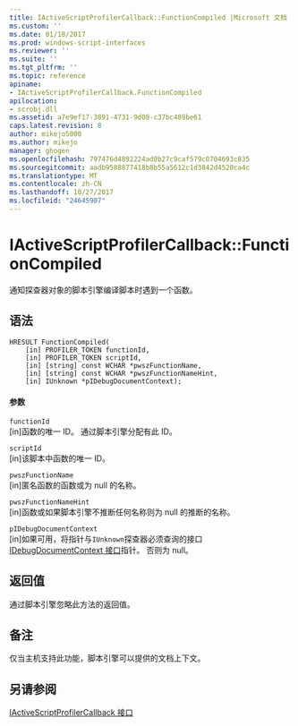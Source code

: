 ```yaml
---
title: IActiveScriptProfilerCallback::FunctionCompiled |Microsoft 文档
ms.custom: ''
ms.date: 01/18/2017
ms.prod: windows-script-interfaces
ms.reviewer: ''
ms.suite: ''
ms.tgt_pltfrm: ''
ms.topic: reference
apiname:
- IActiveScriptProfilerCallback.FunctionCompiled
apilocation:
- scrobj.dll
ms.assetid: a7e9ef17-3891-4731-9d08-c37bc489be61
caps.latest.revision: 8
author: mikejo5000
ms.author: mikejo
manager: ghogen
ms.openlocfilehash: 797476d4892224ad0b27c9caf579c0704693c835
ms.sourcegitcommit: aadb9588877418b8b55a5612c1d3842d4520ca4c
ms.translationtype: MT
ms.contentlocale: zh-CN
ms.lasthandoff: 10/27/2017
ms.locfileid: "24645907"
---
```

# <a name="iactivescriptprofilercallbackfunctioncompiled"></a>IActiveScriptProfilerCallback::FunctionCompiled
通知探查器对象的脚本引擎编译脚本时遇到一个函数。  
  
## <a name="syntax"></a>语法  
  
```  
HRESULT FunctionCompiled(  
    [in] PROFILER_TOKEN functionId,  
    [in] PROFILER_TOKEN scriptId,  
    [in] [string] const WCHAR *pwszFunctionName,  
    [in] [string] const WCHAR *pwszFunctionNameHint,  
    [in] IUnknown *pIDebugDocumentContext);  
```  
  
#### <a name="parameters"></a>参数  
 `functionId`  
 [in]函数的唯一 ID。 通过脚本引擎分配有此 ID。  
  
 `scriptId`  
 [in]该脚本中函数的唯一 ID。  
  
 `pwszFunctionName`  
 [in]匿名函数的函数或为 null 的名称。  
  
 `pwszFunctionNameHint`  
 [in]函数或如果脚本引擎不推断任何名称则为 null 的推断的名称。  
  
 `pIDebugDocumentContext`  
 [in]如果可用，将指针与`IUnknown`探查器必须查询的接口[IDebugDocumentContext 接口](../../winscript/reference/idebugdocumentcontext-interface.md)指针。 否则为 null。  
  
## <a name="return-value"></a>返回值  
 通过脚本引擎忽略此方法的返回值。  
  
## <a name="remarks"></a>备注  
 仅当主机支持此功能，脚本引擎可以提供的文档上下文。  
  
## <a name="see-also"></a>另请参阅  
 [IActiveScriptProfilerCallback 接口](../../winscript/reference/iactivescriptprofilercallback-interface.md)